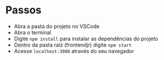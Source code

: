 # Passos

- Abra a pasta do projeto no VSCode
- Abra o terminal
- Digite `npm install` para instalar as dependências do projeto
- Dentro da pasta raíz (frontendjr) digite `npm start`
- Acesse `localhost:3000` através do seu navegador
